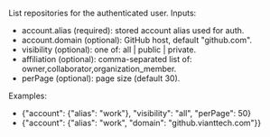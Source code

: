 List repositories for the authenticated user.
Inputs:
- account.alias (required): stored account alias used for auth.
- account.domain (optional): GitHub host, default "github.com".
- visibility (optional): one of: all | public | private.
- affiliation (optional): comma-separated list of: owner,collaborator,organization_member.
- perPage (optional): page size (default 30).

Examples:
- {"account": {"alias": "work"}, "visibility": "all", "perPage": 50}
- {"account": {"alias": "work", "domain": "github.vianttech.com"}}
